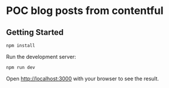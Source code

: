 # POC blog posts from contentful

## Getting Started

```bash
npm install
```

Run the development server:

```bash
npm run dev
```

Open [http://localhost:3000](http://localhost:3000) with your browser to see the result.
